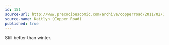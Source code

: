 ```yaml
---
id: 151
source-url: http://www.precociouscomic.com/archive/copperroad/2011/02/17
source-name: Kaitlyn (Copper Road)
published: true
---
```


<p>Still better than winter.</p>


